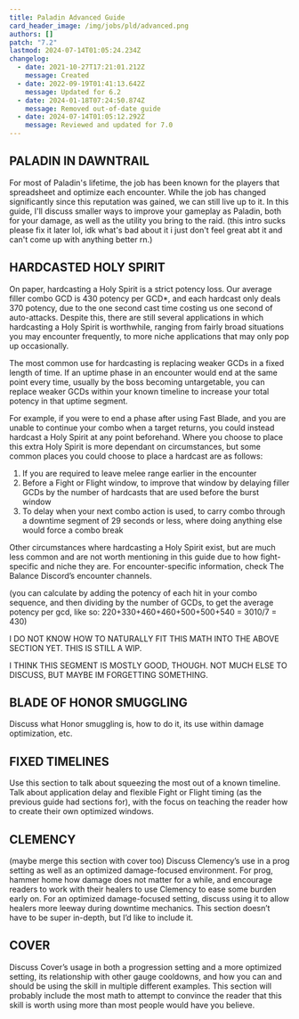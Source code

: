 ```yaml
---
title: Paladin Advanced Guide
card_header_image: /img/jobs/pld/advanced.png
authors: []
patch: "7.2"
lastmod: 2024-07-14T01:05:24.234Z
changelog:
  - date: 2021-10-27T17:21:01.212Z
    message: Created
  - date: 2022-09-19T01:41:13.642Z
    message: Updated for 6.2
  - date: 2024-01-18T07:24:50.874Z
    message: Removed out-of-date guide
  - date: 2024-07-14T01:05:12.292Z
    message: Reviewed and updated for 7.0
---
```

## PALADIN IN DAWNTRAIL

For most of Paladin's lifetime, the job has been known for the players that spreadsheet and optimize each encounter. While the job has changed significantly since this reputation was gained, we can still live up to it. In this guide, I'll discuss smaller ways to improve your gameplay as Paladin, both for your damage, as well as the utility you bring to the raid. 
(this intro sucks please fix it later lol, idk what's bad about it i just don't feel great abt it and can't come up with anything better rn.)

## HARDCASTED HOLY SPIRIT

On paper, hardcasting a Holy Spirit is a strict potency loss. Our average filler combo GCD is 430 potency per GCD*, and each hardcast only deals 370 potency, due to the one second cast time costing us one second of auto-attacks. Despite this, there are still several applications in which hardcasting a Holy Spirit is worthwhile, ranging from fairly broad situations you may encounter frequently, to more niche applications that may only pop up occasionally.

The most common use for hardcasting is replacing weaker GCDs in a fixed length of time. If an uptime phase in an encounter would end at the same point every time, usually by the boss becoming untargetable, you can replace weaker GCDs within your known timeline to increase your total potency in that uptime segment.

For example, if you were to end a phase after using Fast Blade, and you are unable to continue your combo when a target returns, you could instead hardcast a Holy Spirit at any point beforehand. Where you choose to place this extra Holy Spirit is more dependant on circumstances, but some common places you could choose to place a hardcast are as follows:

1. If you are required to leave melee range earlier in the encounter
2. Before a Fight or Flight window, to improve that window by delaying filler GCDs by the number of hardcasts that are used before the burst window
3. To delay when your next combo action is used, to carry combo through a downtime segment of 29 seconds or less, where doing anything else would force a combo break

Other circumstances where hardcasting a Holy Spirit exist, but are much less common and are not worth mentioning in this guide due to how fight-specific and niche they are. For encounter-specific information, check The Balance Discord’s encounter channels.

(you can calculate by adding the potency of each hit in your combo sequence, and then dividing by the number of GCDs, to get the average potency per gcd, like so: 220+330+460+460+500+500+540 = 3010/7 = 430)





I DO NOT KNOW HOW TO NATURALLY FIT THIS MATH INTO THE ABOVE SECTION YET. THIS IS STILL A WIP.

I THINK THIS SEGMENT IS MOSTLY GOOD, THOUGH. NOT MUCH ELSE TO DISCUSS, BUT MAYBE IM FORGETTING SOMETHING.

## BLADE OF HONOR SMUGGLING

Discuss what Honor smuggling is, how to do it, its use within damage optimization, etc.

## FIXED TIMELINES

Use this section to talk about squeezing the most out of a known timeline. Talk about application delay and flexible Fight or Flight timing (as the previous guide had sections for), with the focus on teaching the reader how to create their own optimized windows.

## CLEMENCY

(maybe merge this section with cover too)
Discuss Clemency’s use in a prog setting as well as an optimized damage-focused environment. For prog, hammer home how damage does not matter for a while, and encourage readers to work with their healers to use Clemency to ease some burden early on. For an optimized damage-focused setting, discuss using it to allow healers more leeway during downtime mechanics. This section doesn’t have to be super in-depth, but I’d like to include it.

## COVER

Discuss Cover’s usage in both a progression setting and a more optimized setting, its relationship with other gauge cooldowns, and how you can and should be using the skill in multiple different examples. This section will probably include the most math to attempt to convince the reader that this skill is worth using more than most people would have you believe.